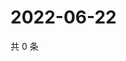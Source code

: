 # 2022-06-22

共 0 条

<!-- BEGIN WEIBO -->
<!-- 最后更新时间 Wed Jun 22 2022 11:49:47 GMT+0800 (China Standard Time) -->

<!-- END WEIBO -->

